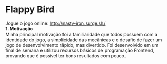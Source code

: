 # Flappy Bird
Jogue o jogo online: http://nasty-iron.surge.sh/  
**1. Motivação**  
Minha principal motivação foi a familiaridade que todos possuem com a identidade do jogo, a simplicidade das mecânicas e o desafio de fazer um jogo de desenvolvimento rápido, mas divertido. Foi desenvolvido em um final de semana e utilizou recursos básicos de programação Frontend, provando que é possível ter bons resultados com pouco. 
